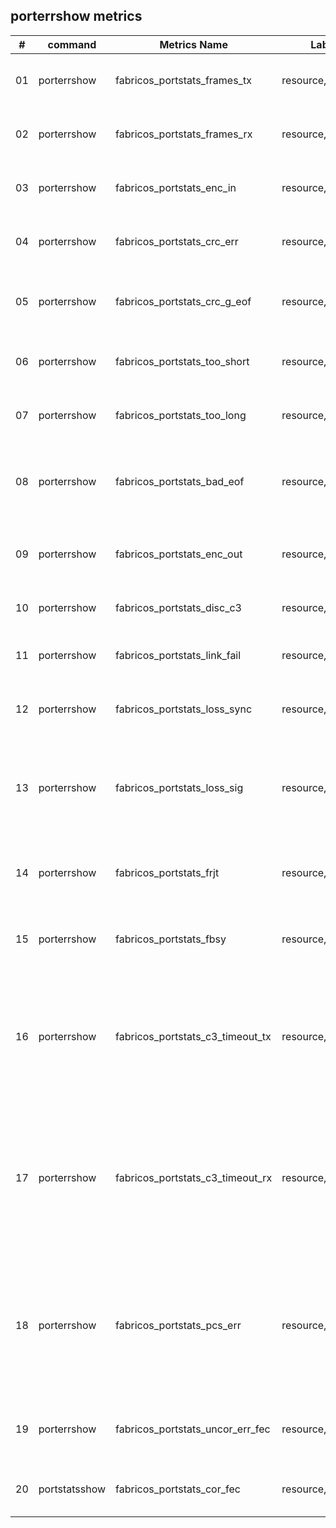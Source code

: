 ## porterrshow metrics

| # | command | Metrics Name | Labels | Description |
| -- | -- | --| --| --| 
| 01 | porterrshow | fabricos_portstats_frames_tx| resource,portIndex | Number of frames transmitted (Tx) errors.|
| 02 | porterrshow | fabricos_portstats_frames_rx  | resource,portIndex| Number of frames received (Rx) errors. |
| 03 | porterrshow| fabricos_portstats_enc_in | resource,portIndex | Number of encoding errors inside frames received (Rx). |
| 04 | porterrshow | fabricos_portstats_crc_err | resource,portIndex | Number of frames with CRC errors received (Rx). |
| 05 | porterrshow | fabricos_portstats_crc_g_eof| resource,portIndex | Number of frames with CRC errors with good EOF received (Rx). |
| 06 | porterrshow |fabricos_portstats_too_short| resource,portIndex | Number of frames shorter than minimum received (Rx). |
| 07 | porterrshow |fabricos_portstats_too_long | resource,portIndex | Number of frames longer than maximum received (Rx). |
| 08 | porterrshow |fabricos_portstats_bad_eof | resource,portIndex | Number of frames with bad end-of-frame delimiters received (Rx). | 
| 09 | porterrshow |fabricos_portstats_enc_out | resource,portIndex | Number of encoding error outside of frames received (Rx). |
| 10 | porterrshow |fabricos_portstats_disc_c3 | resource,portIndex | Number of Class 3 frames discarded (Rx).| 
| 11 | porterrshow |fabricos_portstats_link_fail | resource,portIndex | Number of link failures (LF1 or LF2 states) received (Rx). |
| 12 | porterrshow |fabricos_portstats_loss_sync | resource,portIndex | Number of times synchronization was lost (Rx). |
| 13 | porterrshow |fabricos_portstats_loss_sig | resource,portIndex | Number of times a loss of signal was received (increments whenever an SFP is removed) (Rx). |
| 14 | porterrshow |fabricos_portstats_frjt | resource,portIndex | Number of transmitted frames rejected with F_RJT (Tx).|  
| 15 | porterrshow |fabricos_portstats_fbsy | resource,portIndex | Number of transmitted frames busied with F_BSY (Tx). |
| 16 | porterrshow |fabricos_portstats_c3_timeout_tx | resource,portIndex | The number of transmit class 3 frames discarded at the transmission port due to timeout (platform- and port-specific). |
| 17 | porterrshow |fabricos_portstats_c3_timeout_rx | resource,portIndex | The number of receive class 3 frames received at this port and discarded at the transmission port due to timeout (platform- and port-specific). |
| 18 | porterrshow |fabricos_portstats_pcs_err | resource,portIndex | The number of Physical Coding Sublayer (PCS) block errors. This counter records encoding violations on 10 Gbps or 16 Gbps ports. |
| 19 | porterrshow |fabricos_portstats_uncor_err_fec | resource,portIndex | The number of uncorrectable forward error corrections (FEC). |
| 20 | portstatsshow | fabricos_portstats_cor_fec | resource,portIndex | Count of blocks that were corrected by FEC. |